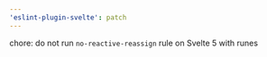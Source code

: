 ```yaml
---
'eslint-plugin-svelte': patch
---
```


chore: do not run `no-reactive-reassign` rule on Svelte 5 with runes
